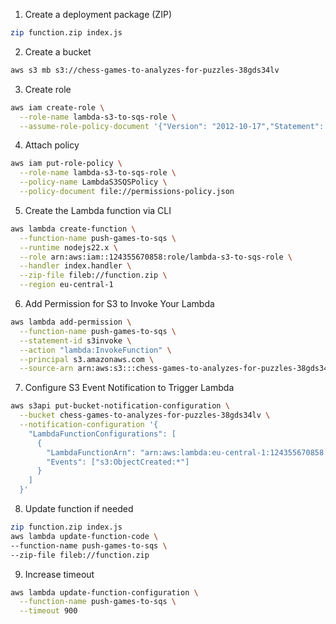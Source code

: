 1. Create a deployment package (ZIP)

```sh
zip function.zip index.js
```

2. Create a bucket
```sh
aws s3 mb s3://chess-games-to-analyzes-for-puzzles-38gds34lv
```

3. Create role
```sh
aws iam create-role \
  --role-name lambda-s3-to-sqs-role \
  --assume-role-policy-document '{"Version": "2012-10-17","Statement": [{ "Effect": "Allow", "Principal": {"Service": "lambda.amazonaws.com"}, "Action": "sts:AssumeRole"}]}'
```

4. Attach policy
```sh
aws iam put-role-policy \
  --role-name lambda-s3-to-sqs-role \
  --policy-name LambdaS3SQSPolicy \
  --policy-document file://permissions-policy.json

```

5. Create the Lambda function via CLI
```sh
aws lambda create-function \
  --function-name push-games-to-sqs \
  --runtime nodejs22.x \
  --role arn:aws:iam::124355670858:role/lambda-s3-to-sqs-role \
  --handler index.handler \
  --zip-file fileb://function.zip \
  --region eu-central-1
```

6. Add Permission for S3 to Invoke Your Lambda
```sh
aws lambda add-permission \
  --function-name push-games-to-sqs \
  --statement-id s3invoke \
  --action "lambda:InvokeFunction" \
  --principal s3.amazonaws.com \
  --source-arn arn:aws:s3:::chess-games-to-analyzes-for-puzzles-38gds34lv
```

7. Configure S3 Event Notification to Trigger Lambda
```sh
aws s3api put-bucket-notification-configuration \
  --bucket chess-games-to-analyzes-for-puzzles-38gds34lv \
  --notification-configuration '{
    "LambdaFunctionConfigurations": [
      {
        "LambdaFunctionArn": "arn:aws:lambda:eu-central-1:124355670858:function:push-games-to-sqs",
        "Events": ["s3:ObjectCreated:*"]
      }
    ]
  }'
```

8. Update function if needed
```sh
zip function.zip index.js
aws lambda update-function-code \
--function-name push-games-to-sqs \
--zip-file fileb://function.zip
```

9. Increase timeout
```sh
aws lambda update-function-configuration \
  --function-name push-games-to-sqs \
  --timeout 900
```

